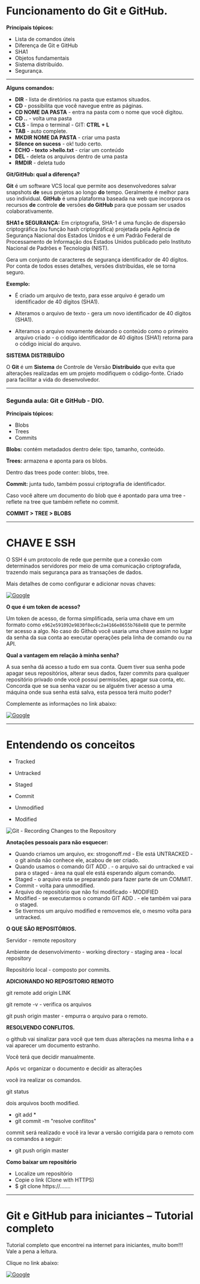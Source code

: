 # Funcionamento do Git e GitHub. 

**Principais tópicos:** 

- Lista de comandos úteis
- Diferença de Git e GitHub
- SHA1 
- Objetos fundamentais
- Sistema distribuído. 
- Segurança. 



_________

**Alguns comandos:** 

- **DIR** - lista de diretórios na pasta que estamos situados. 
- **CD** - possibilita que você navegue entre as páginas. 
- **CD NOME DA PASTA** - entra na pasta com o nome que você digitou. 
- **CD ..** - volta uma pasta
- **CLS** - limpa o terminal - GIT: **CTRL + L**
- **TAB** - auto complete. 
- **MKDIR NOME DA PASTA** - criar uma pasta 
- **Silence on sucess** - ok! tudo certo. 
- **ECHO - texto >hello.txt** - criar um conteúdo
- **DEL** - deleta os arquivos dentro de uma pasta
- **RMDIR** - deleta tudo 



**Git/GitHub: qual a diferença?** 

**Git** é um software VCS local que permite aos desenvolvedores salvar snapshots **de** seus projetos ao longo **do** tempo. Geralmente é melhor para uso individual. **GitHub** é uma plataforma baseada na web que incorpora os recursos **de** controle **de** versões **do GitHub** para que possam ser usados colaborativamente.



**SHA1 e SEGURANÇA:**  Em criptografia, SHA-1 é uma função de dispersão criptográfica (ou função hash criptográfica) projetada pela Agência de Segurança Nacional dos Estados Unidos e é um Padrão Federal de Processamento de Informação dos Estados Unidos publicado pelo Instituto Nacional de Padrões e Tecnologia (NIST).

Gera um conjunto de caracteres de segurança identificador de 40 dígitos. Por conta de todos esses detalhes, versões distribuídas, ele se torna seguro.

**Exemplo:** 

- É criado um arquivo de texto, para esse arquivo é gerado um identificador de 40 dígitos (SHA1).

- Alteramos o arquivo de texto - gera um novo identificador de 40 dígitos (SHA1).

- Alteramos o arquivo novamente deixando o conteúdo como o primeiro arquivo criado - o código identificador de 40 dígitos (SHA1) retorna para o código inicial do arquivo. 

  

**SISTEMA DISTRIBUÍDO**

O **Git** é um **Sistema** de Controle de Versão **Distribuído** que evita que alterações realizadas em um projeto modifiquem o código-fonte. Criado para facilitar a vida do desenvolvedor. 



___________________________________________________________________________________________________________________________________

### Segunda aula: Git e GitHub - DIO. 

**Principais tópicos:**  

- Blobs
- Trees
- Commits 



**Blobs:** contém metadados dentro dele: tipo, tamanho, conteúdo. 

**Trees:** armazena e aponta para os blobs. 

Dentro das trees pode conter: blobs, tree. 

**Commit:** junta tudo, também possui criptografia de identificador. 



Caso você altere um documento do blob que é apontado para uma tree - reflete na tree que também reflete no commit. 

**COMMIT > TREE > BLOBS** 



_____________________________________

# CHAVE E SSH



O SSH é um protocolo de rede que permite que a conexão com determinados servidores por meio de uma comunicação criptografada, trazendo mais segurança para as transações de dados.

Mais detalhes de como configurar e adicionar novas chaves:

[![Google](https://img.shields.io/badge/Google_chrome-4285F4?style=for-the-badge&logo=Google-chrome&logoColor=white)](https://dev.to/dxwebster/como-conectar-ao-github-com-chaves-ssh-1i41)



**O que é um token de acesso?**

Um token de acesso, de forma simplificada, seria uma chave em um formato como `e962e591092e9830f8ec6c2a4166e8655b768e88` que te permite ter acesso a algo. No caso do Github você usaria uma chave assim no lugar da senha da sua conta ao executar operações pela linha de comando ou na API.

**Qual a vantagem em relação à minha senha?**

A sua senha dá acesso a tudo em sua conta. Quem tiver sua senha pode apagar seus repositórios, alterar seus dados, fazer commits para qualquer repositório privado onde você possui permissões, apagar sua conta, etc. Concorda que se sua senha vazar ou se alguém tiver acesso a uma máquina onde sua senha está salva, esta pessoa terá muito poder?

Complemente as informações no link abaixo: 

[![Google](https://img.shields.io/badge/Google_chrome-4285F4?style=for-the-badge&logo=Google-chrome&logoColor=white)](https://www.treinaweb.com.br/blog/github-pare-com-as-senhas-e-utilize-tokens-de-acesso)



_______

# Entendendo os conceitos 

- Tracked 

- Untracked

- Staged

- Commit

- Unmodified 

- Modified 

  

![Git - Recording Changes to the Repository](https://git-scm.com/book/en/v2/images/lifecycle.png)



**Anotações pessoais para não esquecer:** 

- Quando criamos um arquivo, ex: strogonoff.md - Ele está UNTRACKED - o git ainda não conhece ele, acabou de ser criado. 
- Quando usamos o comando GIT ADD . - o arquivo sai do untracked e vai para o staged - área na qual ele está esperando algum comando. 
- Staged - o arquivo esta se preparando para fazer parte de um COMMIT.
- Commit - volta para unmodified. 
- Arquivo do repositório que não foi modificado - MODIFIED
- Modified - se executarmos o comando GIT ADD . - ele também vai para o staged. 
- Se tivermos um arquivo modified e removemos ele, o mesmo volta para untracked. 



**O QUE SÃO REPOSITÓRIOS.** 


Servidor - remote repository

Ambiente de desenvolvimento - working directory - staging area - local repository 


Repositório local - composto por commits. 



**ADICIONANDO NO REPOSITORIO REMOTO** 

git remote add origin LINK

git remote -v - verifica os arquivos 

git push origin master - empurra o arquivo para o remoto. 



**RESOLVENDO CONFLITOS.** 

o github vai sinalizar para você que tem duas alterações na mesma linha 
e a vai aparecer um documento estranho. 

Você terá que decidir manualmente. 

Após vc organizar o documento e decidir as alterações

você ira realizar os comandos. 

git status 

dois arquivos booth modified. 

- git add * 
- git commit -m "resolve conflitos" 

commit será realizado e você ira levar a versão corrigida 
para o remoto com os comandos a seguir: 

- git push origin master 



**Como baixar um repositório**

- Localize um repositório
- Copie o link (Clone with HTTPS)
- $ git clone https://.......



_______________________



# Git e GitHub para iniciantes – Tutorial completo



Tutorial completo que encontrei na internet para iniciantes, muito bom!!! Vale a pena a leitura. 

Clique no link abaixo:

[![Google](https://img.shields.io/badge/Google_chrome-4285F4?style=for-the-badge&logo=Google-chrome&logoColor=white)](https://fullcycle.com.br/git-e-github/)

